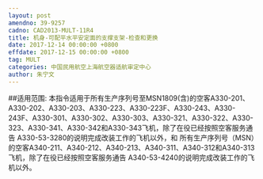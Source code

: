 ```yaml
---
layout: post
amendno: 39-9257
cadno: CAD2013-MULT-11R4
title: 机身-可配平水平安定面的支撑支架-检查和更换
date: 2017-12-14 00:00:00 +0800
effdate: 2017-12-15 00:00:00 +0800
tag: MULT
categories: 中国民用航空上海航空器适航审定中心
author: 朱宁文
---
```


##适用范围:
本指令适用于所有生产序列号至MSN1809(含)的空客A330-201、A330-202、A330-203、A330-223、A330-223F、A330-243、A330-243F、A330-301、A330-302、A330-303、A330-321、A330-322、A330-323、A330-341、A330-342和A330-343飞机，除了在役已经按照空客服务通告 A330-53-3280的说明完成改装工作的飞机以外，和
所有生产序列号（MSN）的空客A340-211、A340-212、A340-213、A340-311、A340-312和A340-313飞机，除了在役已经按照空客服务通告 A340-53-4240的说明完成改装工作的飞机以外。

